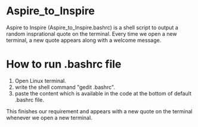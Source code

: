 # Aspire_to_Inspire
Aspire to Inspire (Aspire_to_Inspire.bashrc) is a shell script to output a random insprational quote on the terminal. Every time we open a new terminal, a new quote appears along with a welcome message.

# How to run .bashrc file
1. Open Linux terminal.
2. write the shell command "gedit .bashrc".
3. paste the content which is available in the code at the bottom of default .bashrc file.

This finishes our requirement and appears with a new quote on the terminal whenever we open a new terminal.
